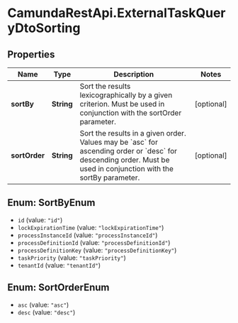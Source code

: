 # CamundaRestApi.ExternalTaskQueryDtoSorting

## Properties
Name | Type | Description | Notes
------------ | ------------- | ------------- | -------------
**sortBy** | **String** | Sort the results lexicographically by a given criterion. Must be used in conjunction with the sortOrder parameter. | [optional] 
**sortOrder** | **String** | Sort the results in a given order. Values may be &#x60;asc&#x60; for ascending order or &#x60;desc&#x60; for descending order. Must be used in conjunction with the sortBy parameter. | [optional] 

<a name="SortByEnum"></a>
## Enum: SortByEnum

* `id` (value: `"id"`)
* `lockExpirationTime` (value: `"lockExpirationTime"`)
* `processInstanceId` (value: `"processInstanceId"`)
* `processDefinitionId` (value: `"processDefinitionId"`)
* `processDefinitionKey` (value: `"processDefinitionKey"`)
* `taskPriority` (value: `"taskPriority"`)
* `tenantId` (value: `"tenantId"`)


<a name="SortOrderEnum"></a>
## Enum: SortOrderEnum

* `asc` (value: `"asc"`)
* `desc` (value: `"desc"`)

